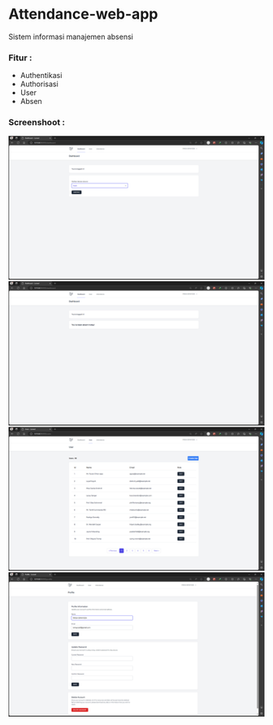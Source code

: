 # Attendance-web-app 

Sistem informasi manajemen absensi 

### Fitur :
- Authentikasi 
- Authorisasi
- User
- Absen

### Screenshoot :
<div> 
<img src="https://github.com/fgasyz/attendance-web-app/blob/master/Screenshot%202024-06-06%20221258.png" />
<img src="https://github.com/fgasyz/attendance-web-app/blob/master/Screenshot%202024-06-06%20221122.png" />
<img src="https://github.com/fgasyz/attendance-web-app/blob/master/Screenshot%202024-06-06%20221145.png" />
<img src="https://github.com/fgasyz/attendance-web-app/blob/master/Screenshot%202024-06-06%20221205.png" />
</div>
